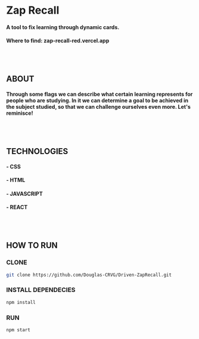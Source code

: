 # Zap Recall
#### A tool to fix learning through dynamic cards.
#### Where to find: zap-recall-red.vercel.app
<br></br>
## **ABOUT**
#### Through some flags we can describe what certain learning represents for people who are studying. In it we can determine a goal to be achieved in the subject studied, so that we can challenge ourselves even more. Let's reminisce!
<br></br>
## TECHNOLOGIES
#### - CSS
#### - HTML
#### - JAVASCRIPT
#### - REACT
<br></br>
## HOW TO RUN
### CLONE
```bash
git clone https://github.com/Douglas-CRVG/Driven-ZapRecall.git
```
### INSTALL DEPENDECIES
```bash
npm install
```
### RUN
```bash
npm start
```

